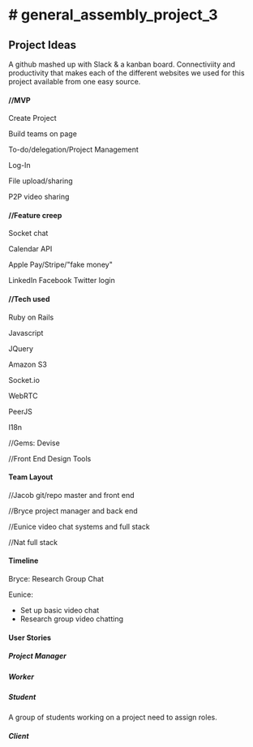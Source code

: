 <h1># general_assembly_project_3</h1>

<h2>Project Ideas</h2>

<p>A github mashed up with Slack & a kanban board. Connectiviity and productivity that makes each of the different websites we used for this project available from one easy source.</p>

<h4>//MVP</h4>
<p>Create Project</p>
<p>Build teams on page</p>
<p>To-do/delegation/Project Management</p>
<p>Log-In</p>
<p>File upload/sharing</p>
<p>P2P video sharing</p>

<h4>//Feature creep</h4>
<p>Socket chat</p>
<p>Calendar API</p>
<p>Apple Pay/Stripe/"fake money"</p>
<p>LinkedIn Facebook Twitter login</p>

<h4>//Tech used</h4>
<p>Ruby on Rails</p>
<p>Javascript</p>
<p>JQuery</p>
<p>Amazon S3</p>
<p>Socket.io</p>
<p>WebRTC</p>
<p>PeerJS</p>
<p>I18n</p>

<p>//Gems: Devise</p>

<p>//Front End Design Tools</p>


<h4>Team Layout</h4>
<p>//Jacob git/repo master and front end</p>
<p>//Bryce project manager and back end</p>
<p>//Eunice video chat systems and full stack</p> 
<p>//Nat full stack</p>

<h4>Timeline</h4>
<p>Bryce: Research Group Chat</p>
<p>Eunice:</p>
<ul>
	<li>Set up basic video chat</li>
	<li>Research group video chatting</li>
</ul>

<h4>User Stories</h4>

<h5>Project Manager</h5>
<p></p>

<h5>Worker</h5>
<p></p>

<h5>Student</h5>
<p>A group of students working on a project need to assign roles.</p>

<h5>Client</h5>
<p></p>